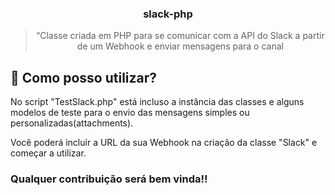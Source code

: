 <h3 align="center">
  slack-php
</h3>

<blockquote align="center">“Classe criada em PHP para se comunicar com a API do Slack a partir de um Webhook e enviar mensagens para o canal</blockquote>


## :rocket: Como posso utilizar?

No script "TestSlack.php" está incluso a instância das classes e alguns modelos de teste para o envio das mensagens simples ou personalizadas(attachments).

Você poderá incluir a URL da sua Webhook na criação da classe "Slack" e começar a utilizar.

### Qualquer contribuição será bem vinda!!
